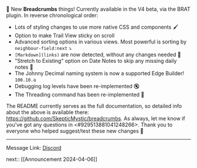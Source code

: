 🍞 New **Breadcrumbs** things! Currently available in the V4 beta, via the BRAT plugin. In reverse chronological order:

- Lots of styling changes to use more native CSS and components 🖌️
- Option to make Trail View sticky on scroll
- Advanced sorting options in various views. Most powerful is sorting by `neighbour-field:next` ⤵️
- `[Markdown](links)` are now detected, without any changes needed 🔗
- "Stretch to Existing" option on Date Notes to skip any missing daily notes 📆
- The Johnny Decimal naming system is now a supported Edge Builder! `100.10.a`
- Debugging log levels have been re-implemented 🔇
- The Threading command has been re-implemented 🧵

The README currently serves as the full documentation, so detailed info about the above is available there: https://github.com/SkepticMystic/breadcrumbs. As always, let me know if you've got any questions in <#929513881041248266>. Thank you to everyone who helped suggest/test these new changes 💚

---

Message Link: [Discord](https://discord.com/channels/686053708261228577/855181471643861002/1224258463023108198)

next:: [[Announcement 2024-04-06]]
